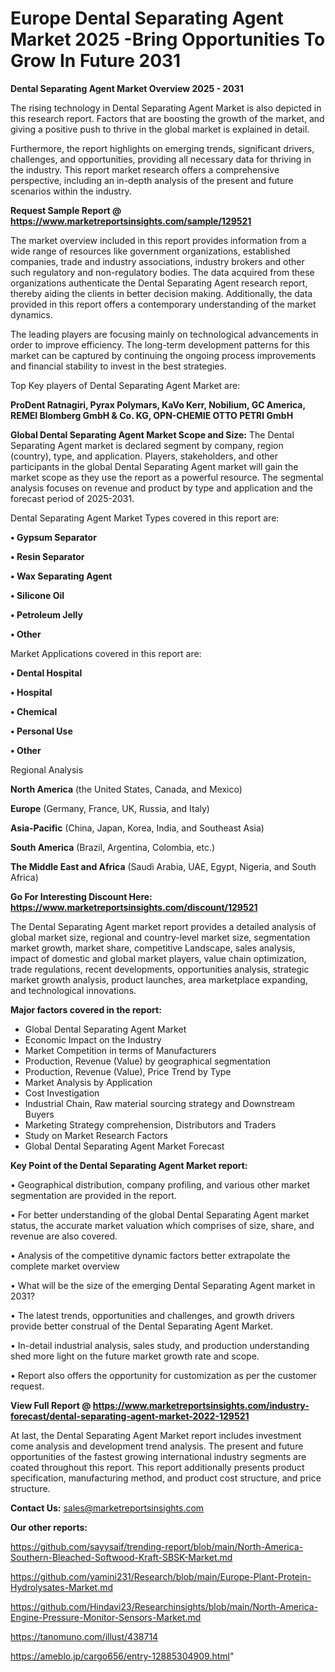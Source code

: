  # Europe Dental Separating Agent Market 2025 -Bring Opportunities To Grow In Future 2031

<Strong> Dental Separating Agent Market Overview 2025 - 2031</strong>

The rising technology in Dental Separating Agent Market is also depicted in this research report. Factors that are boosting the growth of the market, and giving a positive push to thrive in the global market is explained in detail.

Furthermore, the report highlights on emerging trends, significant drivers, challenges, and opportunities, providing all necessary data for thriving in the industry. This report market research offers a comprehensive perspective, including an in-depth analysis of the present and future scenarios within the industry.

<strong>Request Sample Report @ <a href=https://www.marketreportsinsights.com/sample/129521>https://www.marketreportsinsights.com/sample/129521</a></strong>

The market overview included in this report provides information from a wide range of resources like government organizations, established companies, trade and industry associations, industry brokers and other such regulatory and non-regulatory bodies. The data acquired from these organizations authenticate the Dental Separating Agent research report, thereby aiding the clients in better decision making. Additionally, the data provided in this report offers a contemporary understanding of the market dynamics.

The leading players are focusing mainly on technological advancements in order to improve efficiency. The long-term development patterns for this market can be captured by continuing the ongoing process improvements and financial stability to invest in the best strategies.

Top Key players of Dental Separating Agent Market are:

<strong>ProDent Ratnagiri, Pyrax Polymars, KaVo Kerr, Nobilium, GC America, REMEI Blomberg GmbH & Co. KG, OPN-CHEMIE OTTO PETRI GmbH</strong>

<strong><b>Global Dental Separating Agent Market Scope and Size:</b></strong>
The Dental Separating Agent market is declared segment by company, region (country), type, and application. Players, stakeholders, and other participants in the global Dental Separating Agent market will gain the market scope as they use the report as a powerful resource. The segmental analysis focuses on revenue and product by type and application and the forecast period of 2025-2031.

Dental Separating Agent Market Types covered in this report are:

<strong>• Gypsum Separator

• Resin Separator

• Wax Separating Agent

• Silicone Oil

• Petroleum Jelly

• Other</strong>

Market Applications covered in this report are:

<strong>• Dental Hospital

• Hospital

• Chemical

• Personal Use

• Other</strong> 

Regional Analysis

<strong>North America</strong> (the United States, Canada, and Mexico)

<strong>Europe</strong> (Germany, France, UK, Russia, and Italy)

<strong>Asia-Pacific</strong> (China, Japan, Korea, India, and Southeast Asia)

<strong>South America</strong> (Brazil, Argentina, Colombia, etc.)

<strong>The Middle East and Africa</strong> (Saudi Arabia, UAE, Egypt, Nigeria, and South Africa)

<strong>Go For Interesting Discount Here: <a href=https://www.marketreportsinsights.com/discount/129521>https://www.marketreportsinsights.com/discount/129521</a></strong>

The Dental Separating Agent market report provides a detailed analysis of global market size, regional and country-level market size, segmentation market growth, market share, competitive Landscape, sales analysis, impact of domestic and global market players, value chain optimization, trade regulations, recent developments, opportunities analysis, strategic market growth analysis, product launches, area marketplace expanding, and technological innovations.

<strong><b>Major factors covered in the report:</b></strong>
<ul>
  <li>Global Dental Separating Agent Market </li>
  <li>Economic Impact on the Industry</li>
  <li>Market Competition in terms of Manufacturers</li>
  <li>Production, Revenue (Value) by geographical segmentation</li>
  <li>Production, Revenue (Value), Price Trend by Type</li>
  <li>Market Analysis by Application</li>
  <li>Cost Investigation</li>
  <li>Industrial Chain, Raw material sourcing strategy and Downstream Buyers</li>
  <li>Marketing Strategy comprehension, Distributors and Traders</li>
  <li>Study on Market Research Factors</li>
  <li>Global Dental Separating Agent Market Forecast</li>
</ul>

<strong><b>Key Point of the Dental Separating Agent Market report:</b></strong>

• Geographical distribution, company profiling, and various other market segmentation are provided in the report.

• For better understanding of the global Dental Separating Agent market status, the accurate market valuation which comprises of size, share, and revenue are also covered.

• Analysis of the competitive dynamic factors better extrapolate the complete market overview

• What will be the size of the emerging Dental Separating Agent market in 2031?

• The latest trends, opportunities and challenges, and growth drivers provide better construal of the Dental Separating Agent Market.

• In-detail industrial analysis, sales study, and production understanding shed more light on the future market growth rate and scope.

• Report also offers the opportunity for customization as per the customer request.

<strong><b>View Full Report @ <a href=https://www.marketreportsinsights.com/industry-forecast/dental-separating-agent-market-2022-129521>https://www.marketreportsinsights.com/industry-forecast/dental-separating-agent-market-2022-129521</a></b></strong>


At last, the Dental Separating Agent Market report includes investment come analysis and development trend analysis. The present and future opportunities of the fastest growing international industry segments are coated throughout this report. This report additionally presents product specification, manufacturing method, and product cost structure, and price structure.

<strong>Contact Us:</strong>
sales@marketreportsinsights.com

<strong>Our other reports:</strong>

<a href=https://github.com/sayysaif/trending-report/blob/main/North-America-Southern-Bleached-Softwood-Kraft-SBSK-Market.md>https://github.com/sayysaif/trending-report/blob/main/North-America-Southern-Bleached-Softwood-Kraft-SBSK-Market.md</a>

<a href=https://github.com/yamini231/Research/blob/main/Europe-Plant-Protein-Hydrolysates-Market.md>https://github.com/yamini231/Research/blob/main/Europe-Plant-Protein-Hydrolysates-Market.md</a>

<a href=https://github.com/Hindavi23/Researchinsights/blob/main/North-America-Engine-Pressure-Monitor-Sensors-Market.md>https://github.com/Hindavi23/Researchinsights/blob/main/North-America-Engine-Pressure-Monitor-Sensors-Market.md</a>

<a href=https://tanomuno.com/illust/438714>https://tanomuno.com/illust/438714</a>

<a href=https://ameblo.jp/cargo656/entry-12885304909.html>https://ameblo.jp/cargo656/entry-12885304909.html</a>"
